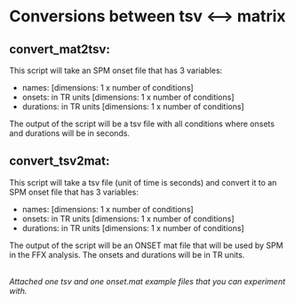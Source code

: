# Conversions between tsv <--> matrix #

## convert_mat2tsv: ##
This script will take an SPM onset file that has 3 variables:
- names: [dimensions: 1 x number of conditions]
- onsets: in TR units [dimensions: 1 x number of conditions]
- durations: in TR units [dimensions: 1 x number of conditions]

The output of the script will be a tsv file with all conditions where onsets and durations will be in seconds.

## convert_tsv2mat: ##
This script will take a tsv file (unit of time is seconds) and convert it to an SPM onset file that has 3 variables:
- names: [dimensions: 1 x number of conditions]
- onsets: in TR units [dimensions: 1 x number of conditions]
- durations: in TR units [dimensions: 1 x number of conditions]

The output of the script will be an ONSET mat file that will be used by SPM in the FFX analysis. The onsets and durations will be in TR units. <br /><br />

_Attached one tsv and one onset.mat example files that you can experiment with._
